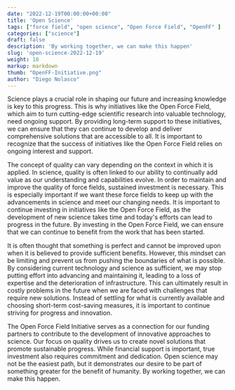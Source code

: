 ```yaml
---
date: "2022-12-19T00:00:00+00:00"
title: 'Open Science'
tags: ["force field", "open science", "Open Force Field", "OpenFF" ]
categories: ["science"]
draft: false
description: 'By working together, we can make this happen'
slug: 'open-science-2022-12-19'
weight: 10
markup: markdown
thumb: "OpenFF-Initiative.png"
author: "Diego Nolasco"
---
```


Science plays a crucial role in shaping our future and increasing knowledge is key to this progress. This is why initiatives like the Open Force Field, which aim to turn cutting-edge scientific research into valuable technology, need ongoing support. By providing long-term support to these initiatives, we can ensure that they can continue to develop and deliver comprehensive solutions that are accessible to all. It is important to recognize that the success of initiatives like the Open Force Field relies on ongoing interest and support.

The concept of quality can vary depending on the context in which it is applied. In science, quality is often linked to our ability to continually add value as our understanding and capabilities evolve. In order to maintain and improve the quality of force fields, sustained investment is necessary. This is especially important if we want these force fields to keep up with the advancements in science and meet our changing needs. It is important to continue investing in initiatives like the Open Force Field, as the development of new science takes time and today's efforts can lead to progress in the future. By investing in the Open Force Field, we can ensure that we can continue to benefit from the work that has been started.

It is often thought that something is perfect and cannot be improved upon when it is believed to provide sufficient benefits. However, this mindset can be limiting and prevent us from pushing the boundaries of what is possible. By considering current technology and science as sufficient, we may stop putting effort into advancing and maintaining it, leading to a loss of expertise and the deterioration of infrastructure. This can ultimately result in costly problems in the future when we are faced with challenges that require new solutions. Instead of settling for what is currently available and choosing short-term cost-saving measures, it is important to continue striving for progress and innovation.

The Open Force Field Initiative serves as a connection for our funding partners to contribute to the development of innovative approaches to science. Our focus on quality drives us to create novel solutions that promote sustainable progress. While financial support is important, true investment also requires commitment and dedication. Open science may not be the easiest path, but it demonstrates our desire to be part of something greater for the benefit of humanity. By working together, we can make this happen.

